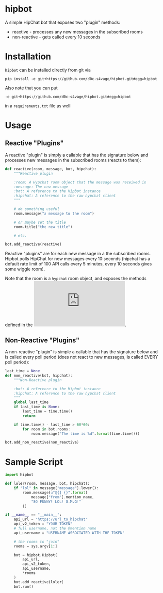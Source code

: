 # hipbot

A simple HipChat bot that exposes two "plugin" methods:

* reactive - processes any new messages in the subscribed rooms
* non-reactive - gets called every 10 seconds

# Installation

`hipbot` can be installed directly from git via

	pip install -e git+https://github.com/d0c-s4vage/hipbot.git#egg=hipbot

Also note that you can put

	-e git+https://github.com/d0c-s4vage/hipbot.git#egg=hipbot

in a `requirements.txt` file as well

# Usage

## Reactive "Plugins"

A reactive "plugin" is simply a callable that has the signature below and processes new
messages in the subscribed rooms (reacts to them):

```python
def reactive(room, message, bot, hipchat):
	"""Reactive plugin

	:room: A Hypchat room object that the message was received in
	:message: The new message
	:bot: A reference to the Hipbot instance
	:hipchat: A reference to the raw hypchat client
	"""

	# do something useful
	room.message("a message to the room")

	# or maybe set the title
	room.title("the new title")

	# etc.

bot.add_reactive(reactive)
```

Reactive "plugins" are for each new message in a the subscribed rooms. Hipbot polls
HipChat for new messages every 10 seconds (hipchat has
a default rate limit of 100 API calls every 5 minutes, every 10 seconds gives some wiggle room).

Note that the room is a `hypchat` room object, and exposes the methods
defined in the ![room class](https://github.com/RafTim/HypChat/blob/master/hypchat/restobject.py#L118).

## Non-Reactive "Plugins"

A non-reactive "plugin" is simple a callable that has the signature below and is called every poll
period (does not react to new messages, is called EVERY poll period):

```python
last_time = None
def non_reactive(bot, hipchat):
	"""Non-Reactive plugin

	:bot: A reference to the Hipbot instance
	:hipchat: A reference to the raw hypchat client
	"""
	global last_time
	if last_time is None:
		last_time = time.time()
		return

	if time.time() - last_time > 60*60:
		for room in bot.rooms:
			room.message("The time is %d".format(time.time()))

bot.add_non_reactive(non_reactive)
```

# Sample Script

```python
import hipbot

def loler(room, message, bot, hipchat):
	if "lol" in message["message"].lower():
		room.message(u"@{} {}".format(
			message["from"].mention_name,
			"SO FUNNY! LOL! O.M.G!"
		))

if __name__ == "__main__":
	api_url = "https://url_to_hipchat"
	api_v2_token = "YOUR TOKEN"
	# full username, not the @mention name
	api_username = "USERNAME ASSOCIATED WITH THE TOKEN"

	# the rooms to "join"
	rooms = sys.argv[1:]

	bot = hipbot.Hipbot(
		api_url,
		api_v2_token,
		api_username,
		*rooms
	)
	bot.add_reactive(loler)
	bot.run()
```
